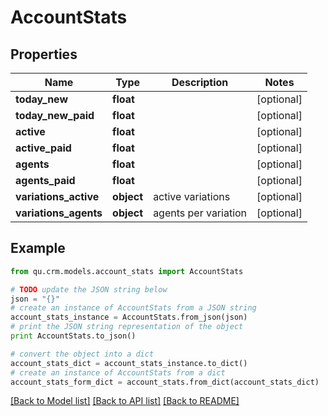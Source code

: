 # AccountStats


## Properties
Name | Type | Description | Notes
------------ | ------------- | ------------- | -------------
**today_new** | **float** |  | [optional] 
**today_new_paid** | **float** |  | [optional] 
**active** | **float** |  | [optional] 
**active_paid** | **float** |  | [optional] 
**agents** | **float** |  | [optional] 
**agents_paid** | **float** |  | [optional] 
**variations_active** | **object** | active variations | [optional] 
**variations_agents** | **object** | agents per variation | [optional] 

## Example

```python
from qu.crm.models.account_stats import AccountStats

# TODO update the JSON string below
json = "{}"
# create an instance of AccountStats from a JSON string
account_stats_instance = AccountStats.from_json(json)
# print the JSON string representation of the object
print AccountStats.to_json()

# convert the object into a dict
account_stats_dict = account_stats_instance.to_dict()
# create an instance of AccountStats from a dict
account_stats_form_dict = account_stats.from_dict(account_stats_dict)
```
[[Back to Model list]](../README.md#documentation-for-models) [[Back to API list]](../README.md#documentation-for-api-endpoints) [[Back to README]](../README.md)


